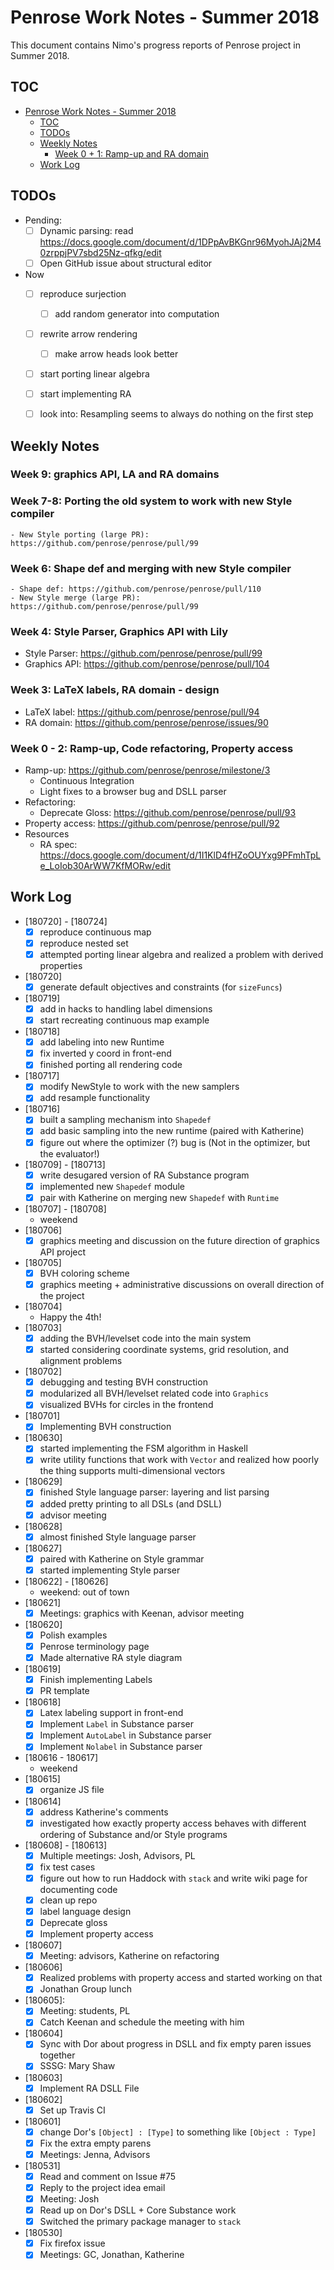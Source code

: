 # Penrose Work Notes - Summer 2018

This document contains Nimo's progress reports of Penrose project in Summer 2018.

## TOC

<!-- TOC depthFrom:1 depthTo:6 withLinks:1 updateOnSave:1 orderedList:0 -->

- [Penrose Work Notes - Summer 2018](#penrose-work-notes-summer-2018)
	- [TOC](#toc)
	- [TODOs](#todos)
	- [Weekly Notes](#weekly-notes)
		- [Week 0 + 1: Ramp-up and RA domain](#week-0-1-ramp-up-and-ra-domain)
	- [Work Log](#work-log)

<!-- /TOC -->

## TODOs

- Pending:
    - [ ] Dynamic parsing: read https://docs.google.com/document/d/1DPpAvBKGnr96MyohJAj2M40zrppjPV7sbd25Nz-qfkg/edit
    - [ ] Open GitHub issue about structural editor
- Now
	- [ ] reproduce surjection
		- [ ] add random generator into computation
	- [ ] rewrite arrow rendering
		- [ ] make arrow heads look better
	- [ ] start porting linear algebra

	- [ ] start implementing RA
	- [ ] look into: Resampling seems to always do nothing on the first step


## Weekly Notes

### Week 9: graphics API, LA and RA domains



### Week 7-8: Porting the old system to work with new Style compiler
	- New Style porting (large PR): https://github.com/penrose/penrose/pull/99

### Week 6: Shape def and merging with new Style compiler
	- Shape def: https://github.com/penrose/penrose/pull/110
	- New Style merge (large PR): https://github.com/penrose/penrose/pull/99

### Week 4: Style Parser, Graphics API with Lily

- Style Parser: https://github.com/penrose/penrose/pull/99
- Graphics API: https://github.com/penrose/penrose/pull/104

### Week 3: LaTeX labels, RA domain - design

- LaTeX label: https://github.com/penrose/penrose/pull/94
- RA domain: https://github.com/penrose/penrose/issues/90

### Week 0 - 2: Ramp-up, Code refactoring, Property access

- Ramp-up: https://github.com/penrose/penrose/milestone/3
	- Continuous Integration
	- Light fixes to a browser bug and DSLL parser
- Refactoring:
	- Deprecate Gloss: https://github.com/penrose/penrose/pull/93
- Property access: https://github.com/penrose/penrose/pull/92
- Resources
    - RA spec: https://docs.google.com/document/d/1I1KlD4fHZoOUYxg9PFmhTpLe_LoIob30ArWW7KfMORw/edit

## Work Log


- [180720] - [180724]
	- [x] reproduce continuous map
	- [x] reproduce nested set
	- [x] attempted porting linear algebra and realized a problem with derived properties
- [180720]
	- [x] generate default objectives and constraints (for `sizeFuncs`)
- [180719]
	- [x] add in hacks to handling label dimensions
	- [x] start recreating continuous map example
- [180718]
	- [x] add labeling into new Runtime
	- [x] fix inverted y coord in front-end
	- [x] finished porting all rendering code
- [180717]
	- [x] modify NewStyle to work with the new samplers
	- [x] add resample functionality
- [180716]
	- [x] built a sampling mechanism into `Shapedef`
	- [x] add basic sampling into the new runtime (paired with Katherine)
	- [x] figure out where the optimizer (?) bug is (Not in the optimizer, but the evaluator!)
- [180709] - [180713]
	- [x] write desugared version of RA Substance program
	- [x] implemented new `Shapedef` module
	- [x] pair with Katherine on merging new `Shapedef` with `Runtime`
- [180707] - [180708]
	- weekend
- [180706]
	- [x] graphics meeting and discussion on the future direction of graphics API project
- [180705]
	- [x] BVH coloring scheme
	- [x] graphics meeting + administrative discussions on overall direction of the project
- [180704]
	- Happy the 4th!
- [180703]
	- [x] adding the BVH/levelset code into the main system
	- [x] started considering coordinate systems, grid resolution, and alignment problems
- [180702]
	- [x] debugging and testing BVH construction
	- [x] modularized all BVH/levelset related code into `Graphics`
	- [x] visualized BVHs for circles in the frontend
- [180701]
	- [x] Implementing BVH construction
- [180630]
	- [x] started implementing the FSM algorithm in Haskell
	- [x] write utility functions that work with `Vector` and realized how poorly the thing supports multi-dimensional vectors
- [180629]
	- [x] finished Style language parser: layering and list parsing
	- [x] added pretty printing to all DSLs (and DSLL)
	- [x] advisor meeting
- [180628]
	- [x] almost finished Style language parser
- [180627]
	- [x] paired with Katherine on Style grammar
	- [x] started implementing Style parser
- [180622] - [180626]
	- weekend: out of town
- [180621]
	- [x] Meetings: graphics with Keenan, advisor meeting
- [180620]
	- [x] Polish examples
	- [x] Penrose terminology page
	- [x] Made alternative RA style diagram
- [180619]
	- [x] Finish implementing Labels
	- [x] PR template
- [180618]
	- [x] Latex labeling support in front-end
	- [x] Implement `Label` in Substance parser
	- [x] Implement `AutoLabel` in Substance parser
	- [x] Implement `Nolabel` in Substance parser
- [180616 - 180617]
	- weekend
- [180615]
	- [x] organize JS file
- [180614]
	- [x] address Katherine's comments
	- [x] investigated how exactly property access behaves with different ordering of Substance and/or Style programs
- [180608] - [180613]
	- [x] Multiple meetings: Josh, Advisors, PL
	- [x] fix test cases
	- [x] figure out how to run Haddock with `stack` and write wiki page for documenting code
	- [x] clean up repo
    - [x] label language design
    - [x] Deprecate gloss
	- [x] Implement property access
- [180607]
	- [x] Meeting: advisors, Katherine on refactoring
- [180606]
	- [x] Realized problems with property access and started working on that
	- [x] Jonathan Group lunch
- [180605]:
    - [x] Meeting: students, PL
    - [x] Catch Keenan and schedule the meeting with him
- [180604]
    - [x] Sync with Dor about progress in DSLL and fix empty paren issues together
    - [x] SSSG: Mary Shaw
- [180603]
    - [x] Implement RA DSLL File
- [180602]
    - [x] Set up Travis CI
- [180601]
    - [x] change Dor's `[Object] : [Type]` to something like `[Object : Type]`
    - [x] Fix the extra empty parens
    - [x] Meetings: Jenna, Advisors
- [180531]
    - [x] Read and comment on Issue #75
    - [x] Reply to the project idea email
    - [x] Meeting: Josh
    - [x] Read up on Dor's DSLL + Core Substance work
    - [x] Switched the primary package manager to `stack`
- [180530]
    - [x] Fix firefox issue
    - [x] Meetings: GC, Jonathan, Katherine
